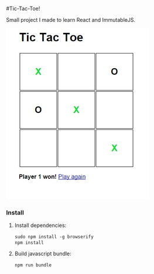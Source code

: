 #Tic-Tac-Toe!

Small project I made to learn React and ImmutableJS.

![Screenshot](https://raw.githubusercontent.com/nikitasfrs/tictactoe-react/screenshots/tttscreen2.jpg?raw=true)
### Install

1. Install dependencies:
    ```
    sudo npm install -g browserify
    npm install
    ```

2. Build javascript bundle:
    ```
    npm run bundle
    ```
